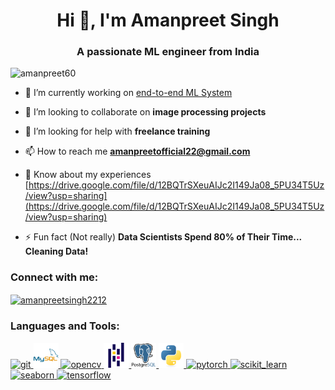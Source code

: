 <h1 align="center">Hi 👋, I'm Amanpreet Singh</h1>
<h3 align="center">A passionate ML engineer from India</h3>

<p align="left"> <img src="https://komarev.com/ghpvc/?username=amanpreet60&label=Profile%20views&color=0e75b6&style=flat" alt="amanpreet60" /> </p>

- 🔭 I’m currently working on [end-to-end ML System](https://github.com/amanpreet60/Market_ml_system)

- 👯 I’m looking to collaborate on **image processing projects**

- 🤝 I’m looking for help with **freelance training**

- 📫 How to reach me **amanpreetofficial22@gmail.com**

- 📄 Know about my experiences [https://drive.google.com/file/d/12BQTrSXeuAIJc2I149Ja08_5PU34T5Uz/view?usp=sharing](https://drive.google.com/file/d/12BQTrSXeuAIJc2I149Ja08_5PU34T5Uz/view?usp=sharing)

- ⚡ Fun fact (Not really) **Data Scientists Spend 80% of Their Time... Cleaning Data!**

<h3 align="left">Connect with me:</h3>
<p align="left">
<a href="https://linkedin.com/in/amanpreetsingh2212" target="blank"><img align="center" src="https://raw.githubusercontent.com/rahuldkjain/github-profile-readme-generator/master/src/images/icons/Social/linked-in-alt.svg" alt="amanpreetsingh2212" height="30" width="40" /></a>
</p>

<h3 align="left">Languages and Tools:</h3>
<p align="left"> <a href="https://git-scm.com/" target="_blank" rel="noreferrer"> <img src="https://www.vectorlogo.zone/logos/git-scm/git-scm-icon.svg" alt="git" width="40" height="40"/> </a> <a href="https://www.mysql.com/" target="_blank" rel="noreferrer"> <img src="https://raw.githubusercontent.com/devicons/devicon/master/icons/mysql/mysql-original-wordmark.svg" alt="mysql" width="40" height="40"/> </a> <a href="https://opencv.org/" target="_blank" rel="noreferrer"> <img src="https://www.vectorlogo.zone/logos/opencv/opencv-icon.svg" alt="opencv" width="40" height="40"/> </a> <a href="https://pandas.pydata.org/" target="_blank" rel="noreferrer"> <img src="https://raw.githubusercontent.com/devicons/devicon/2ae2a900d2f041da66e950e4d48052658d850630/icons/pandas/pandas-original.svg" alt="pandas" width="40" height="40"/> </a> <a href="https://www.postgresql.org" target="_blank" rel="noreferrer"> <img src="https://raw.githubusercontent.com/devicons/devicon/master/icons/postgresql/postgresql-original-wordmark.svg" alt="postgresql" width="40" height="40"/> </a> <a href="https://www.python.org" target="_blank" rel="noreferrer"> <img src="https://raw.githubusercontent.com/devicons/devicon/master/icons/python/python-original.svg" alt="python" width="40" height="40"/> </a> <a href="https://pytorch.org/" target="_blank" rel="noreferrer"> <img src="https://www.vectorlogo.zone/logos/pytorch/pytorch-icon.svg" alt="pytorch" width="40" height="40"/> </a> <a href="https://scikit-learn.org/" target="_blank" rel="noreferrer"> <img src="https://upload.wikimedia.org/wikipedia/commons/0/05/Scikit_learn_logo_small.svg" alt="scikit_learn" width="40" height="40"/> </a> <a href="https://seaborn.pydata.org/" target="_blank" rel="noreferrer"> <img src="https://seaborn.pydata.org/_images/logo-mark-lightbg.svg" alt="seaborn" width="40" height="40"/> </a> <a href="https://www.tensorflow.org" target="_blank" rel="noreferrer"> <img src="https://www.vectorlogo.zone/logos/tensorflow/tensorflow-icon.svg" alt="tensorflow" width="40" height="40"/> </a> </p>
